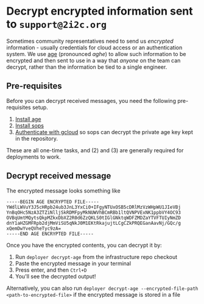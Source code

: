 # Decrypt encrypted information sent to `support@2i2c.org`

Sometimes community representatives need to send us *encrypted* information -
usually credentials for cloud access or an authentication system. We use
[age](https://age-encryption.org/) (pronounced *aghe*) to allow such information to
be encrypted and then sent to use in a way that *anyone* on the team can decrypt,
rather than the information be tied to a single engineer.

## Pre-requisites

Before you can decrypt received messages, you need the following pre-requisites setup.

1. [Install age](https://github.com/FiloSottile/age#installation)
2. [Install sops](tools:sops)
3. [Authenticate with gcloud](tools:gcloud:auth) so sops can decrypt the private age
   key kept in the repository.

These are all one-time tasks, and (2) and (3) are generally required for deployments to work.

## Decrypt received message

The encrypted message looks something like

```
-----BEGIN AGE ENCRYPTED FILE-----
YWdlLWVuY3J5cHRpb24ub3JnL3YxCi0+IFgyNTUxOSB5cDRlMzVzWHpWU1JIeVBj
YnBqOHc5NzA3ZTZiNlljSkRDMFpyMkNUWVhBCmRBb1ltQVNPVExNK1ppbVY4OC93
OVBqUmtMQytsQkpMZkxDbXZ2R0d6ZzQKLS0tIGlGNktqWDFZMDZaYTVFTUIyNmZD
dnY1aHZGMFRpb2djMmViSU5qNkJ0M1EKtRkajujtLCgCZkPRQEGanAavNj/GQc/g
xQemDwYveQVheTyc9zA=
-----END AGE ENCRYPTED FILE-----
```

Once you have the encrypted contents, you can decrypt it by:

1. Run `deployer decrypt-age` from the infrastructure repo checkout
2. Paste the encrypted message in your terminal
3. Press enter, and then `Ctrl+D`
4. You'll see the decrypted output!

Alternatively, you can also run `deployer decrypt-age --encrypted-file-path <path-to-encrypted-file>`
if the encrypted message is stored in a file